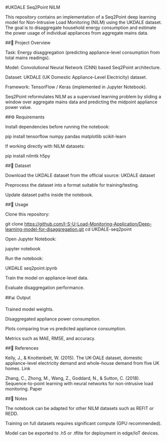 #UKDALE Seq2Point NILM

This repository contains an implementation of a Seq2Point deep learning model for Non-Intrusive Load Monitoring (NILM) using the UKDALE dataset.
The goal is to disaggregate household energy consumption and estimate the power usage of individual appliances from aggregate mains data.

##📖 Project Overview

Task: Energy disaggregation (predicting appliance-level consumption from total mains readings).

Model: Convolutional Neural Network (CNN) based Seq2Point architecture.

Dataset: UKDALE
 (UK Domestic Appliance-Level Electricity) dataset.

Framework: TensorFlow / Keras (implemented in Jupyter Notebook).

Seq2Point reformulates NILM as a supervised learning problem by sliding a window over aggregate mains data and predicting the midpoint appliance power value.

##⚙️ Requirements

Install dependencies before running the notebook:

pip install tensorflow numpy pandas matplotlib scikit-learn


If working directly with NILM datasets:

pip install nilmtk h5py

##📂 Dataset

Download the UKDALE dataset from the official source:
UKDALE dataset

Preprocess the dataset into a format suitable for training/testing.

Update dataset paths inside the notebook.

##🚀 Usage

Clone this repository:

git clone https://github.com/I-S-U-Load-Monitoring-Application/Deep-learning-model-for-disaggregation.git
cd UKDALE-seq2point


Open Jupyter Notebook:

jupyter notebook


Run the notebook:

UKDALE seq2point.ipynb

Train the model on appliance-level data.

Evaluate disaggregation performance.

##📊 Output

Trained model weights.

Disaggregated appliance power consumption.

Plots comparing true vs predicted appliance consumption.

Metrics such as MAE, RMSE, and accuracy.

##🔬 References

Kelly, J., & Knottenbelt, W. (2015).
The UK-DALE dataset, domestic appliance-level electricity demand and whole-house demand from five UK homes.
Link

Zhang, C., Zhong, M., Wang, Z., Goddard, N., & Sutton, C. (2018).
Sequence-to-point learning with neural networks for non-intrusive load monitoring.
Paper

##📌 Notes

The notebook can be adapted for other NILM datasets such as REFIT or REDD.

Training on full datasets requires significant compute (GPU recommended).

Model can be exported to .h5 or .tflite for deployment in edge/IoT devices.

